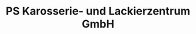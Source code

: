 ---
title: "PS Karosserie- und Lackierzentrum GmbH"
url: /schoenwalde-glien/ps-karosserie-und-lackierzentrum-gmbh/
shop: Autowerkstatt
---